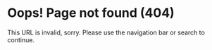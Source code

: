 # Oops! Page not found (404)

This URL is invalid, sorry. Please use the navigation bar or search to continue.

<script>
  (function() {
    const basePath = '/comprehensive-rust';
    const path = window.location.pathname;

    const langMatch = path.match(new RegExp(`^${basePath}\/([^/]+)\/`));

    if (langMatch) {
      const potentialLangCode = langMatch[1];

      if (potentialLangCode.length >= 2 && potentialLangCode.length <= 5) {
        const translated404Url = `${basePath}/${potentialLangCode}/404.html`;

        fetch(translated404Url, { method: 'HEAD' })
          .then(response => {
            if (response.ok) {
              window.location.replace(translated404Url);
            }
          })
          .catch(error => {
            console.warn('Error checking for translated 404 page:', error);
          });
      }
    }
  })();
</script>

